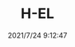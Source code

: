 ﻿---
layout: post 
title: H-EL 
is_home: true
overview: 
series: 
part_number: 590-1
thumb_img: 
small_img: static/202107/590-20210724.jpg
date: 2021/7/24 9:12:47
---



